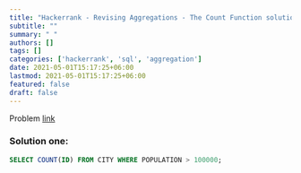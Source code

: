 ```yaml
---
title: "Hackerrank - Revising Aggregations - The Count Function solution"
subtitle: ""
summary: " "
authors: []
tags: []
categories: ['hackerrank', 'sql', 'aggregation']
date: 2021-05-01T15:17:25+06:00
lastmod: 2021-05-01T15:17:25+06:00
featured: false
draft: false
---
```

Problem [link](https://www.hackerrank.com/challenges/revising-aggregations-the-count-function)

### Solution one:

```sql
SELECT COUNT(ID) FROM CITY WHERE POPULATION > 100000;
```
